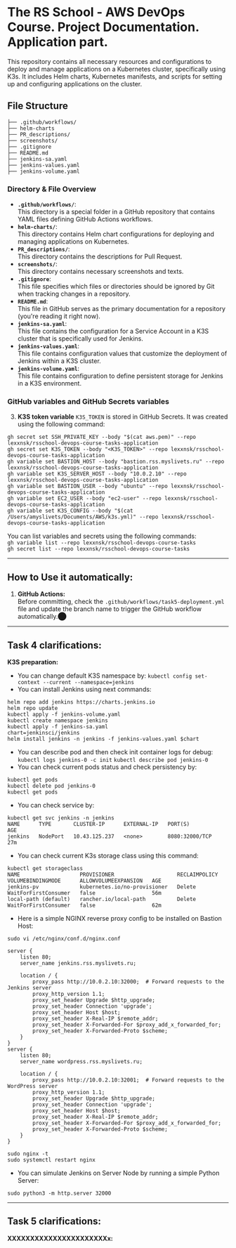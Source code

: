 
# The RS School - AWS DevOps Course. Project Documentation. Application part.

This repository contains all necessary resources and configurations to deploy and manage applications on a Kubernetes cluster, specifically using K3s. It includes Helm charts, Kubernetes manifests, and scripts for setting up and configuring applications on the cluster.

## File Structure
```
├── .github/workflows/
├── helm-charts
├── PR_descriptions/
├── screenshots/
├── .gitignore
├── README.md
├── jenkins-sa.yaml
├── jenkins-values.yaml
├── jenkins-volume.yaml
```

### Directory & File Overview

- **```.github/workflows/```**:  
  This directory is a special folder in a GitHub repository that contains YAML files defining GitHub Actions workflows. 
- **```helm-charts/```**:  
  This directory contains Helm chart configurations for deploying and managing applications on Kubernetes. 
- **```PR_descriptions/```**:  
  This directory contains the descriptions for Pull Request.
- **```screenshots/```**:  
  This directory contains necessary screenshots and texts.
- **```.gitignore```**:  
  This file specifies which files or directories should be ignored by Git when tracking changes in a repository.
- **```README.md```**:  
  This file in GitHub serves as the primary documentation for a repository (you're reading it right now).
- **```jenkins-sa.yaml```**:  
  This file contains the configuration for a Service Account in a K3S cluster that is specifically used for Jenkins.
- **```jenkins-values.yaml```**:  
  This file contains configuration values that customize the deployment of Jenkins within a K3S cluster.
- **```jenkins-volume.yaml```**:  
  This file contains configuration to define persistent storage for Jenkins in a K3S environment.

### GitHub variables and GitHub Secrets variables
3. **K3S token variable** ```K3S_TOKEN``` is stored in GitHub Secrets. It was created using the following command:  
```
gh secret set SSH_PRIVATE_KEY --body "$(cat aws.pem)" --repo lexxnsk/rsschool-devops-course-tasks-application
gh secret set K3S_TOKEN --body "<K3S_TOKEN>" --repo lexxnsk/rsschool-devops-course-tasks-application
gh variable set BASTION_HOST --body "bastion.rss.myslivets.ru" --repo lexxnsk/rsschool-devops-course-tasks-application
gh variable set K3S_SERVER_HOST --body "10.0.2.10" --repo lexxnsk/rsschool-devops-course-tasks-application
gh variable set BASTION_USER --body "ubuntu" --repo lexxnsk/rsschool-devops-course-tasks-application
gh variable set EC2_USER --body "ec2-user" --repo lexxnsk/rsschool-devops-course-tasks-application
gh variable set K3S_CONFIG --body "$(cat /Users/amyslivets/Documents/AWS/k3s.yml)" --repo lexxnsk/rsschool-devops-course-tasks-application
```  

You can list variables and secrets using the following commands:  
```gh variable list --repo lexxnsk/rsschool-devops-course-tasks```  
```gh secret list --repo lexxnsk/rsschool-devops-course-tasks```  

---

## How to Use it automatically:
1. **GitHub Actions:**  
   Before committing, check the ```.github/workflows/task5-deployment.yml``` file and update the branch name to trigger the GitHub workflow automatically.​⬤

---
## Task 4 clarifications:
**K3S preparation:**
- You can change default K3S namespace by:
```kubectl config set-context --current --namespace=jenkins```
- You can install Jenkins using next commands:
```
helm repo add jenkins https://charts.jenkins.io
helm repo update
kubectl apply -f jenkins-volume.yaml
kubectl create namespace jenkins
kubectl apply -f jenkins-sa.yaml    
chart=jenkinsci/jenkins
helm install jenkins -n jenkins -f jenkins-values.yaml $chart
```
- You can describe pod and then check init container logs for debug:
```kubectl logs jenkins-0 -c init``` 
```kubectl describe pod jenkins-0```
- You can check current pods status and check persistency by:
```
kubectl get pods
kubectl delete pod jenkins-0
kubectl get pods
```
- You can check service by:
```
kubectl get svc jenkins -n jenkins
NAME      TYPE       CLUSTER-IP      EXTERNAL-IP   PORT(S)          AGE
jenkins   NodePort   10.43.125.237   <none>        8080:32000/TCP   27m
```
- You can check current K3s storage class using this command:  
```
kubectl get storageclass
NAME                   PROVISIONER                    RECLAIMPOLICY   VOLUMEBINDINGMODE      ALLOWVOLUMEEXPANSION   AGE
jenkins-pv             kubernetes.io/no-provisioner   Delete          WaitForFirstConsumer   false                  56m
local-path (default)   rancher.io/local-path          Delete          WaitForFirstConsumer   false                  62m
```
- Here is a simple NGINX reverse proxy config to be installed on Bastion Host:
```
sudo vi /etc/nginx/conf.d/nginx.conf

server {
    listen 80;
    server_name jenkins.rss.myslivets.ru;

    location / {
        proxy_pass http://10.0.2.10:32000;  # Forward requests to the Jenkins server
        proxy_http_version 1.1;
        proxy_set_header Upgrade $http_upgrade;
        proxy_set_header Connection 'upgrade';
        proxy_set_header Host $host;
        proxy_set_header X-Real-IP $remote_addr;
        proxy_set_header X-Forwarded-For $proxy_add_x_forwarded_for;
        proxy_set_header X-Forwarded-Proto $scheme;
    }
}
server {
    listen 80;
    server_name wordpress.rss.myslivets.ru;

    location / {
        proxy_pass http://10.0.2.10:32001;  # Forward requests to the WordPress server
        proxy_http_version 1.1;
        proxy_set_header Upgrade $http_upgrade;
        proxy_set_header Connection 'upgrade';
        proxy_set_header Host $host;
        proxy_set_header X-Real-IP $remote_addr;
        proxy_set_header X-Forwarded-For $proxy_add_x_forwarded_for;
        proxy_set_header X-Forwarded-Proto $scheme;
    }
}

sudo nginx -t
sudo systemctl restart nginx
``` 
- You can simulate Jenkins on Server Node by running a simple Python Server:
```
sudo python3 -m http.server 32000
```

---
## Task 5 clarifications:
**XXXXXXXXXXXXXXXXXXXXXXx:**
